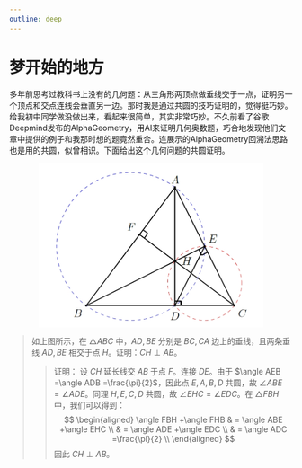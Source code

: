 ```yaml
---
outline: deep
---
```

<script setup>
import { useData } from 'vitepress'

const { site, theme, page, frontmatter } = useData()
</script>

# 梦开始的地方
多年前思考过教科书上没有的几何题：从三角形两顶点做垂线交于一点，证明另一个顶点和交点连线会垂直另一边。那时我是通过共圆的技巧证明的，觉得挺巧妙。给我初中同学做没做出来，看起来很简单，其实非常巧妙。不久前看了谷歌Deepmind发布的AlphaGeometry，用AI来证明几何奥数题，巧合地发现他们文章中提供的例子和我那时想的题竟然重合。连展示的AlphaGeometry回溯法思路也是用的共圆，似曾相识。下面给出这个几何问题的共圆证明。
<!-- 改变图大小 -->

<div style="display: flex; justify-content: center;">
  <img src="../../figures/chuixin.png" alt="图像描述" style="width: 400px; height: auto;" />
</div>

> 如上图所示，在 $\triangle ABC$ 中，$AD,BE$ 分别是 $BC,CA$ 边上的垂线，且两条垂线 $AD,BE$ 相交于点 $H$。证明：$CH\perp AB$。
> > 证明：  设 $CH$ 延长线交 $AB$ 于点 $F$。连接 $DE$。由于 $\angle AEB =\angle ADB =\frac{\pi}{2}$，因此点 $E,A,B,D$ 共圆，故 $\angle ABE =\angle ADE$。同理 $H,E,C,D$ 共圆，故 $\angle EHC = \angle EDC$。在 $\triangle FBH$ 中，我们可以得到：
$$
\begin{aligned}
    \angle FBH +\angle FHB & = \angle ABE +\angle EHC \\
    & = \angle ADE +\angle EDC \\
    & = \angle ADC =\frac{\pi}{2} \\
\end{aligned}   
$$
因此 $CH\perp AB$。